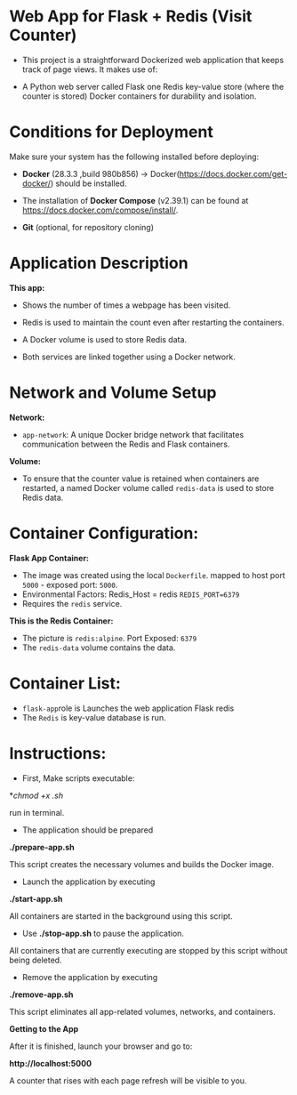 # Web App for Flask + Redis (Visit Counter)

- This project is a straightforward Dockerized web application that keeps track of page views. It makes use of:

- A Python web server called Flask one Redis key-value store (where the counter is stored) Docker containers for durability and isolation.


# Conditions for Deployment

Make sure your system has the following installed before deploying:

- **Docker** (28.3.3 ,build 980b856) → Docker(https://docs.docker.com/get-docker/) should be installed.

- The installation of **Docker Compose** (v2.39.1) can be found at https://docs.docker.com/compose/install/.

- **Git** (optional, for repository cloning)


# Application Description

**This app:**

- Shows the number of times a webpage has been visited.

- Redis is used to maintain the count even after restarting the containers.

- A Docker volume is used to store Redis data.

- Both services are linked together using a Docker network.


# Network and Volume Setup

**Network:**

- `app-network`: A unique Docker bridge network that facilitates communication between the Redis and Flask containers.

**Volume:**

- To ensure that the counter value is retained when containers are restarted, a named Docker volume called `redis-data` is used to store Redis data.


# Container Configuration:

**Flask App Container:**

- The image was created using the local `Dockerfile`.
   mapped to host port `5000` - exposed port: `5000`.
- Environmental Factors:
    Redis_Host = redis
    `REDIS_PORT=6379`
- Requires the `redis` service.

**This is the Redis Container:**

- The picture is `redis:alpine`.
    Port Exposed: `6379`
- The `redis-data` volume contains the data.


# Container List:

- `flask-app`role is  Launches the web application Flask redis      
- The `Redis` is key-value database is run. 


# Instructions:  

- First, Make scripts executable:

**chmod +x *.sh** 

run in terminal.

- The application should be prepared

**./prepare-app.sh**

This script creates the necessary volumes and builds the Docker image.

- Launch the application by executing

**./start-app.sh**

All containers are started in the background using this script.

- Use **./stop-app.sh** to pause the application.

All containers that are currently executing are stopped by this script without being deleted.

- Remove the application by executing

**./remove-app.sh**

This script eliminates all app-related volumes, networks, and containers.

**Getting to the App**

After it is finished, launch your browser and go to:

**http://localhost:5000**

A counter that rises with each page refresh will be visible to you.


